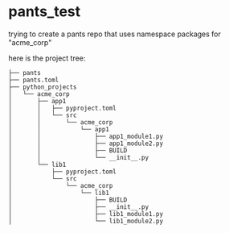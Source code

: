 # pants_test

trying to create a pants repo that uses namespace packages for "acme_corp"

here is the project tree:

```
├── pants
├── pants.toml
├── python_projects
│   └── acme_corp
│       ├── app1
│       │   ├── pyproject.toml
│       │   └── src
│       │       └── acme_corp
│       │           └── app1
│       │               ├── app1_module1.py
│       │               ├── app1_module2.py
│       │               ├── BUILD
│       │               └── __init__.py
│       └── lib1
│           ├── pyproject.toml
│           └── src
│               └── acme_corp
│                   └── lib1
│                       ├── BUILD
│                       ├── __init__.py
│                       ├── lib1_module1.py
│                       └── lib1_module2.py
```
